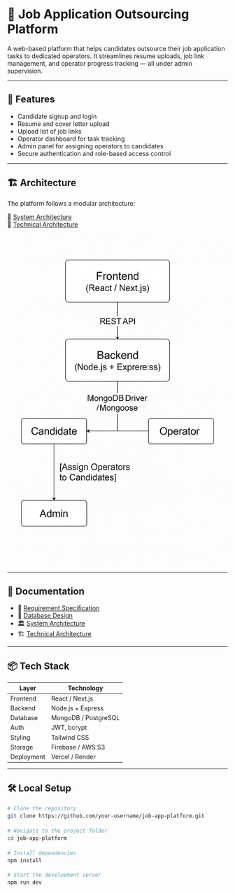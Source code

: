 # 💼 Job Application Outsourcing Platform

A web-based platform that helps candidates outsource their job application tasks to dedicated operators. It streamlines resume uploads, job link management, and operator progress tracking — all under admin supervision.

---

## 🚀 Features

- Candidate signup and login
- Resume and cover letter upload
- Upload list of job links
- Operator dashboard for task tracking
- Admin panel for assigning operators to candidates
- Secure authentication and role-based access control

---

## 🏗 Architecture

The platform follows a modular architecture:


📌 [System Architecture](docs/System-Architecture.md)  
📌 [Technical Architecture](docs/Technical-Architecture.md)

<p align="center">
  <img src="docs/System-Architecture.png" alt="Architecture Diagram" width="600"/>
</p>


---

## 📄 Documentation

- 📘 [Requirement Specification](docs/Requirement-Specification.md)
- 🧩 [Database Design](docs/Database-Design.md)
- 🏛 [System Architecture](docs/System-Architecture.md)
- 🏗️ [Technical Architecture](docs/Technical-Architecture.md)

---

## 📦 Tech Stack

| Layer      | Technology           |
|------------|----------------------|
| Frontend   | React / Next.js      |
| Backend    | Node.js + Express    |
| Database   | MongoDB / PostgreSQL |
| Auth       | JWT, bcrypt          |
| Styling    | Tailwind CSS         |
| Storage    | Firebase / AWS S3    |
| Deployment | Vercel / Render      |

---

## 🛠️ Local Setup

```bash
# Clone the repository
git clone https://github.com/your-username/job-app-platform.git

# Navigate to the project folder
cd job-app-platform

# Install dependencies
npm install

# Start the development server
npm run dev
